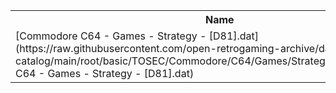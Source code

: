<table>
<tr><th>Name</th><th>Size</th></tr>
<tr><td>[Commodore C64 - Games - Strategy - [D81].dat](https://raw.githubusercontent.com/open-retrogaming-archive/dat-catalog/main/root/basic/TOSEC/Commodore/C64/Games/Strategy/[D81]/Commodore C64 - Games - Strategy - [D81].dat)</td><td>2356</td></tr>
</table>
